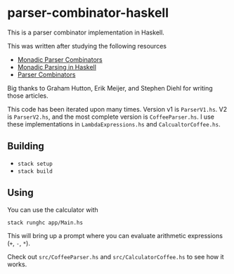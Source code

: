 # parser-combinator-haskell

This is a parser combinator implementation in Haskell.

This was written after studying the following resources

- [Monadic Parser Combinators](http://www.itu.dk/people/carsten/courses/f02/handouts/MonadicParserCombinators.pdf)
- [Monadic Parsing in Haskell](http://www.cs.nott.ac.uk/~pszgmh/pearl.pdf)
- [Parser Combinators](http://dev.stephendiehl.com/fun/002_parsers.html)

Big thanks to Graham Hutton, Erik Meijer, and Stephen Diehl for writing those articles.

This code has been iterated upon many times. Version v1 is `ParserV1.hs`. V2 is `ParserV2.hs`, and the most complete version is `CoffeeParser.hs`. I use these implementations in `LambdaExpressions.hs` and `CalcualtorCoffee.hs`.

## Building

- `stack setup`
- `stack build`

## Using

You can use the calculator with

```
stack runghc app/Main.hs
```

This will bring up a prompt where you can evaluate arithmetic expressions (`+`, `-`, `*`).

Check out `src/CoffeeParser.hs` and `src/CalculatorCoffee.hs` to see how it works.